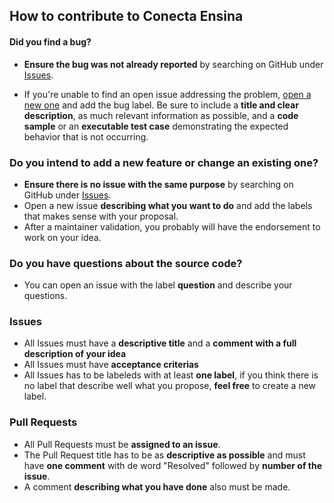 ## How to contribute to Conecta Ensina

#### **Did you find a bug?**

* **Ensure the bug was not already reported** by searching on GitHub under [Issues](https://github.com/fga-eps-mds/2020.1-Conecta-Ensina/issues).

* If you're unable to find an open issue addressing the problem, [open a new one](https://github.com/fga-eps-mds/2020.1-Conecta-Ensina/issues/new) and add the bug label. Be sure to include a **title and clear description**, as much relevant information as possible, and a **code sample** or an **executable test case** demonstrating the expected behavior that is not occurring.

### Do you intend to add a new feature or change an existing one?

* **Ensure there is no issue with the same purpose** by searching on GitHub under [Issues](https://github.com/fga-eps-mds/2020.1-Conecta-Ensina/issues).
* Open a new issue **describing what you want to do** and add the labels that makes sense with your proposal.
* After a maintainer validation, you probably will have the endorsement to work on your idea.

### Do you have questions about the source code?

* You can open an issue with the label **question** and describe your questions.

### Issues

* All Issues must have a **descriptive title** and a **comment with a full description of your idea**
* All Issues must have **acceptance criterias**
* All Issues has to be labeleds with at least **one label**, if you think there is no label that describe well what you propose, **feel free** to create a new label.

### Pull Requests

* All Pull Requests must be **assigned to an issue**.
* The Pull Request title has to be as **descriptive as possible** and must have **one comment** with de word "Resolved" followed by **number of the issue**.
* A comment **describing what you have done** also must be made.
